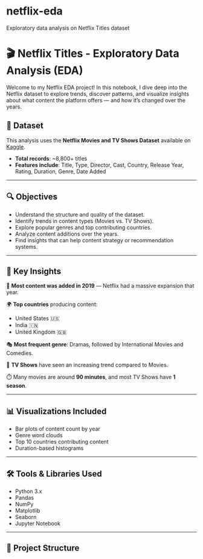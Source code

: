 # netflix-eda
Exploratory data analysis on Netflix Titles dataset

# 🎬 Netflix Titles - Exploratory Data Analysis (EDA)

Welcome to my Netflix EDA project! In this notebook, I dive deep into the Netflix dataset to explore trends, discover patterns, and visualize insights about what content the platform offers — and how it’s changed over the years.

## 📌 Dataset
This analysis uses the **Netflix Movies and TV Shows Dataset** available on [Kaggle](https://www.kaggle.com/datasets/shivamb/netflix-shows).

- **Total records**: ~8,800+ titles
- **Features include**: Title, Type, Director, Cast, Country, Release Year, Rating, Duration, Genre, Date Added

---

## 🔍 Objectives

- Understand the structure and quality of the dataset.
- Identify trends in content types (Movies vs. TV Shows).
- Explore popular genres and top contributing countries.
- Analyze content additions over the years.
- Find insights that can help content strategy or recommendation systems.

---

## 🧠 Key Insights

📅 **Most content was added in 2019** — Netflix had a massive expansion that year.

🌍 **Top countries** producing content:  
- United States 🇺🇸  
- India 🇮🇳  
- United Kingdom 🇬🇧

🎭 **Most frequent genre**: Dramas, followed by International Movies and Comedies.

🧒 **TV Shows** have seen an increasing trend compared to Movies.

⏱️ Many movies are around **90 minutes**, and most TV Shows have **1 season**.

---

## 📊 Visualizations Included

- Bar plots of content count by year
- Genre word clouds
- Top 10 countries contributing content
- Duration-based histograms

---

## 🛠️ Tools & Libraries Used

- Python 3.x
- Pandas
- NumPy
- Matplotlib
- Seaborn
- Jupyter Notebook

---

## 📁 Project Structure

